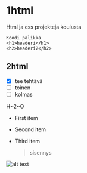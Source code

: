 # 1html
Html ja css projekteja koulusta
```
Koodi palikka
<h1>headeri</h1>
<h2>headeri2</h2>
```
## 2html
- [x] tee tehtävä
- [ ] toinen
- [ ] kolmas

H~2~O

- First item
- Second item
- Third item

	> sisennys

![alt text]([image.jpg](https://media.sproutsocial.com/uploads/2017/02/10x-featured-social-media-image-size.png))
